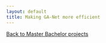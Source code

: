 ```yaml
---
layout: default
title: Making GA-Net more efficient
---
```


[Back to Master Bachelor projects](./master.md)
